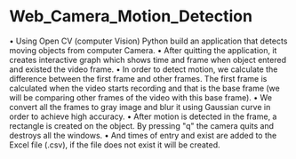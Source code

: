 # Web_Camera_Motion_Detection
• Using Open CV (computer Vision) Python build an application that detects moving objects from computer Camera.
• After quitting the application, it creates interactive graph which shows time and frame when object entered and existed the video frame.
• In order to detect motion, we calculate the difference between the first frame and other frames. The first frame is calculated when the video starts recording and that is the base frame (we will be comparing other frames of the video with this base frame). 
• We convert all the frames to gray image and blur it using Gaussian curve in order to achieve high accuracy.
• After motion is detected in the frame, a rectangle is created on the object. By pressing "q" the camera quits and destroys all the windows.
• And times of entry and exist are added to the Excel file (.csv), if the file does not exist it will be created.
